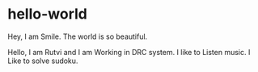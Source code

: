 # hello-world
Hey, I am Smile. The world is so beautiful. 

Hello, I am Rutvi and I am Working in DRC system.
I like to Listen music.
I Like to solve sudoku.
